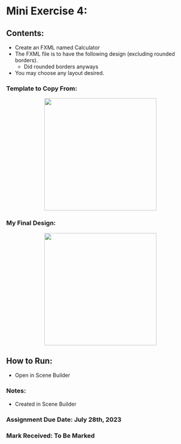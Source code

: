 # Mini Exercise 4: 

## Contents: 
- Create an FXML named Calculator 
- The FXML file is to have the following design (excluding rounded borders).
  - Did rounded borders anyways
- You may choose any layout desired. 

### Template to Copy From:
<p align="center">
<img width="300" src="https://github.com/matthewantonis-georgiancollege/Java_COMP1008/assets/122380719/61832310-4906-4695-a42d-20c4cbc70b53">
<p/>

### My Final Design:
<p align="center">
<img width="300" src="https://github.com/matthewantonis-georgiancollege/Java_COMP1008/assets/122380719/c55487eb-cff4-4d76-b8a4-d4492555d2c0">
<p/>

## How to Run:
- Open in Scene Builder

### Notes: 
- Created in Scene Builder

### Assignment Due Date: July 28th, 2023
### Mark Received: To Be Marked
